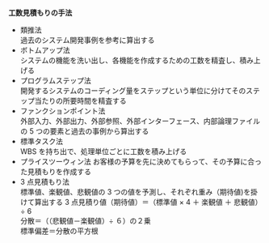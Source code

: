 **工数見積もりの手法**

- 類推法  
  過去のシステム開発事例を参考に算出する
- ボトムアップ法  
  システムの機能を洗い出し、各機能を作成するための工数を精査し、積み上げる
- プログラムステップ法  
  開発するシステムのコーディング量をステップという単位に分けてそのステップ当たりの所要時間を精査する
- ファンクションポイント法  
  外部入力、外部出力、外部参照、外部インターフェース、内部論理ファイルの 5 つの要素と過去の事例から算出する
- 標準タスク法  
  WBS を持ち出で、処理単位ごとに工数を積み上げる
- プライスツーウィン法
  お客様の予算を先に決めてもらって、その予算に合った見積もりを作成する
- 3 点見積もり法  
  標準値、楽観値、悲観値の 3 つの値を予測し、それぞれ重み（期待値)を掛けて算出する
  3 点見積り値（期待値）＝（標準値 × 4 ＋ 楽観値 ＋ 悲観値）÷ 6  
  分散＝（（悲観値－楽観値）÷ ６）の２乗  
  標準偏差＝分散の平方根
